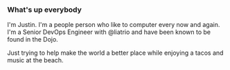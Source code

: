 ### What's up everybody

I'm Justin. I'm a people person who like to computer every now and again. I'm a Senior DevOps Engineer with @liatrio and have been known to be found in the Dojo.

Just trying to help make the world a better place while enjoying a tacos and music at the beach. 
